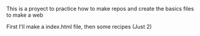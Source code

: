 This is a proyect to practice how to make repos and create the basics files to make a web

First I'll make a index.html file, then some recipes (Just 2)
